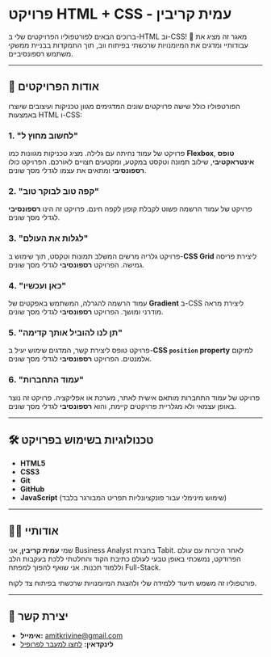 # פרויקט HTML + CSS - עמית קריבין

ברוכים הבאים לפורטפוליו הפרויקטים שלי ב-HTML וב-CSS! 👋
מאגר זה מציג את עבודותיי ומדגים את המיומנויות שרכשתי בפיתוח ווב, תוך התמקדות בבניית ממשקי משתמש רספונסיביים.

---

## 🚀 אודות הפרויקטים

הפורטפוליו כולל שישה פרויקטים שונים המדגימים מגוון טכניקות ועיצובים שיוצרו באמצעות HTML ו-CSS:

### 1. "לחשוב מחוץ ל"
פרויקט של עמוד נחיתה עם גלילה. מציג טכניקות מגוונות כמו **Flexbox**, **טופס אינטראקטיבי**, שילוב תמונה וטקסט במקטע, ומקטעים חצויים לאורכם. הפרויקט כולו **רספונסיבי** ומתאים את עצמו לגדלי מסך שונים.

### 2. "קפה טוב לבוקר טוב"
פרויקט של עמוד הרשמה פשוט לקבלת קופון לקפה חינם. פרויקט זה הינו **רספונסיבי** לגדלי מסך שונים.

### 3. "לגלות את העולם"
פרויקט גלריה מרשים המשלב תמונות וטקסט, תוך שימוש ב-**CSS Grid** ליצירת פריסה גמישה. הפרויקט **רספונסיבי** לגדלי מסך שונים.

### 4. "כאן ועכשיו"
עמוד הרשמה להגרלה, המשתמש באפקטים של **Gradient** ב-CSS ליצירת מראה מודרני ומושך. הפרויקט **רספונסיבי** לגדלי מסך שונים.

### 5. "תן לנו להוביל אותך קדימה"
פרויקט טופס ליצירת קשר, המדגים שימוש יעיל ב-**CSS `position` property** למיקום אלמנטים. הפרויקט **רספונסיבי** לגדלי מסך שונים.

### 6. "עמוד התחברות"
פרויקט של עמוד התחברות מותאם אישית לאתר, מערכת או אפליקציה. פרויקט זה נוצר באופן עצמאי ולא מגלריית פרויקטים קיימת, והוא **רספונסיבי** לגדלי מסך שונים.

---

## 🛠️ טכנולוגיות בשימוש בפרויקט

* **HTML5**
* **CSS3**
* **Git**
* **GitHub**
* **JavaScript** (שימוש מינימלי עבור פונקציונליות תפריט המבורגר בלבד)

---

## 🙋‍♂️ אודותיי

שמי **עמית קריבין**, אני Business Analyst בחברת Tabit. לאחר היכרות עם עולם הפרודקט, נמשכתי באופן טבעי לעולם כתיבת הקוד והחלטתי ללכת בעקבות הלב וללמוד תכנות. אני שואף להפוך למפתח Full-Stack.

פורטפוליו זה משמש תיעוד ללמידה שלי ולהצגת המיומנויות שרכשתי בפיתוח צד לקוח.

---

## 📧 יצירת קשר

* **אימייל:** amitkrivine@gmail.com
* **לינקדאין:** [לחצו למעבר לפרופיל](https://www.linkedin.com/in/amit-krivine-b23997220/)
